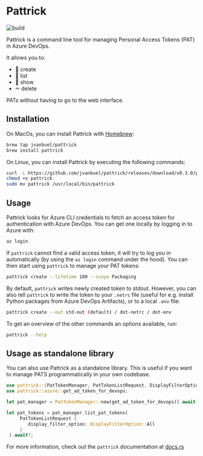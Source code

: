 # Pattrick

![build](https://img.shields.io/github/actions/workflow/status/jvanbuel/pattrick/test.yml)

Pattrick is a command line tool for managing Personal Access Tokens (PAT) in Azure DevOps.

It allows you to:

- 🐣 create
- 📖 list
- 🔎 show
- ⚰️ delete

PATs without having to go to the web interface.

## Installation

On MacOs, you can install Pattrick with [Homebrew](https://brew.sh/):

```bash
brew tap jvanbuel/pattrick
brew install pattrick
```

On Linux, you can install Pattrick by executing the following commands:

```bash
curl -L https://github.com/jvanbuel/pattrick/releases/download/v0.3.0/pattrick-x86_64-unknown-linux-gnu.tar.gz | tar xvz
chmod +x pattrick
sudo mv pattrick /usr/local/bin/pattrick
```

## Usage

Pattrick looks for Azure CLI credentials to fetch an access token for authentication with Azure DevOps. You can get one locally by logging in to Azure with:

```bash
az login
```
If `pattrick` cannot find a valid access token, it will try to log you in automatically (by using the `az login` command under the hood). You can then start using `pattrick` to manage your PAT tokens: 
```bash
pattrick create --lifetime 100 --scope Packaging
```
By default, `pattrick` writes newly created token to stdout. However, you can also tell `pattrick` to write the token to your `.netrc` file (useful for e.g. install Python packages from Azure DevOps Artifacts), or to a local `.env` file:

```bash
pattrick create --out std-out (default) / dot-netrc / dot-env
```
To get an overview of the other commands an options available, run:
```bash
pattrick --help
```

## Usage as standalone library

You can also use Pattrick as a standalone library. This is useful if you want to manage PATS programmatically in your own codebase.

```rust
use pattrick::{PatTokenManager, PatTokenListRequest, DisplayFilterOption};
use pattrick::azure::get_ad_token_for_devops;

let pat_manager = PatTokenManager::new(get_ad_token_for_devops().await?);

let pat_tokens = pat_manager.list_pat_tokens(
     PatTokenListRequest {
        display_filter_option: DisplayFilterOption::All
     }
 ).await?;
```
For more information, check out the `pattrick` documentation at [docs.rs](https://docs.rs/pattrick/latest/pattrick/)
